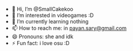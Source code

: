 - 👋 Hi, I’m @SmallCakekoo
- 👀 I’m interested in videogames :D
- 🌱 I’m currently learning nothing
- 📫 How to reach me: in payan.sary@gmail.com  
- 😄 Pronouns: she and idk
- ⚡ Fun fact: i love osu :D

<!---
SmallCakekoo/SmallCakekoo is a ✨ special ✨ repository because its `README.md` (this file) appears on your GitHub profile.
You can click the Preview link to take a look at your changes.
--->
